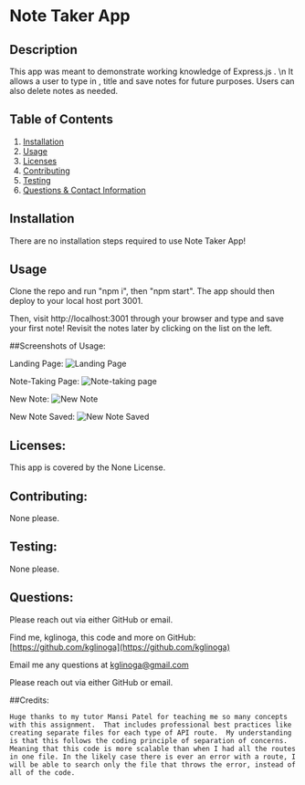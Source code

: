 # Note Taker App

## Description

  This app was meant to demonstrate working knowledge of Express.js . \n It  allows a user to type in , title and save notes for future purposes.  Users can also delete notes as needed.

## Table of Contents

1. [Installation](#installation)
2. [Usage](#usage)
3. [Licenses](#licenses)
4. [Contributing](#contributing)
5. [Testing](#testing)
6. [Questions &amp; Contact Information](#questions)

## Installation

  There are no installation steps required to use Note Taker App!

## Usage

 Clone the repo and run "npm i", then "npm start".  The app should then deploy to your local host port 3001.

Then, visit http://localhost:3001 through your browser and type and save your first note!  Revisit the notes later by clicking on the list on the left.

  ##Screenshots of Usage:

  Landing Page:
  ![Landing Page](https://user-images.githubusercontent.com/28368622/181137301-5f09c090-c4fc-4ac0-a12d-4f614987b3d7.png)

  Note-Taking Page:
  ![Note-taking page](https://user-images.githubusercontent.com/28368622/181137318-a1b98885-3d1f-45e1-b093-d6fa75bd0fa2.png)

  New Note:
  ![New Note](https://user-images.githubusercontent.com/28368622/181137331-072a9d95-dc05-4213-a7e7-a5065fca26f0.png)

  New Note Saved:
  ![New Note Saved](https://user-images.githubusercontent.com/28368622/181137345-1f552bb1-79bf-400b-aeb9-fff9c7395300.png)

## Licenses:

  This app is covered by the None License.

## Contributing:

  None please.

## Testing:

  None please.

## Questions:

  Please reach out via either GitHub or email.

  Find me, kglinoga, this code and more on GitHub: [https://github.com/kglinoga](https://github.com/kglinoga)

  Email me any questions at <kglinoga@gmail.com>

  Please reach out via either GitHub or email.

  ##Credits:

    Huge thanks to my tutor Mansi Patel for teaching me so many concepts with this assignment.  That includes professional best practices like creating separate files for each type of API route.  My understanding is that this follows the coding principle of separation of concerns.  Meaning that this code is more scalable than when I had all the routes in one file. In the likely case there is ever an error with a route, I will be able to search only the file that throws the error, instead of all of the code.
